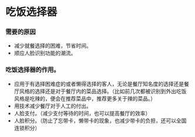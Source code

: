 # 吃饭选择器

### 需要的原因
* 减少就餐选择的困难，节省时间。
* 顺应人脸识别功能的潮流。

### 吃饭选择器的作用。
* 应用于有选择困难症的或者懒得选择的客人，无论是餐厅知名度的选择还是餐厅风格的选择还是对于餐厅内的菜品选择。（比如前几次都被识别到外出吃饭风格是吃辣的，便会在推荐菜品中，推荐更多关于辣的菜品。）
* 用技术减少餐厅对于人工的付出。
* 人脸支付。（减少支付等待的时间，也可以提高餐厅的效率）
* 人脸积分。（防止了忘带卡，懒带卡的现象，也减少带卡的负担，还可以全国连锁积分）
